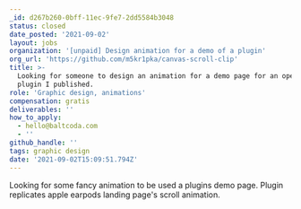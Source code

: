 ```yaml
---
_id: d267b260-0bff-11ec-9fe7-2dd5584b3048
status: closed
date_posted: '2021-09-02'
layout: jobs
organization: '[unpaid] Design animation for a demo of a plugin'
org_url: 'https://github.com/m5kr1pka/canvas-scroll-clip'
title: >-
  Looking for someone to design an animation for a demo page for an open source
  plugin I published.
role: 'Graphic design, animations'
compensation: gratis
deliverables: ''
how_to_apply:
  - hello@baltcoda.com
  - ''
github_handle: ''
tags: graphic design
date: '2021-09-02T15:09:51.794Z'
---
```

Looking for some fancy animation to be used a plugins demo page. Plugin replicates apple earpods landing page's scroll animation.
